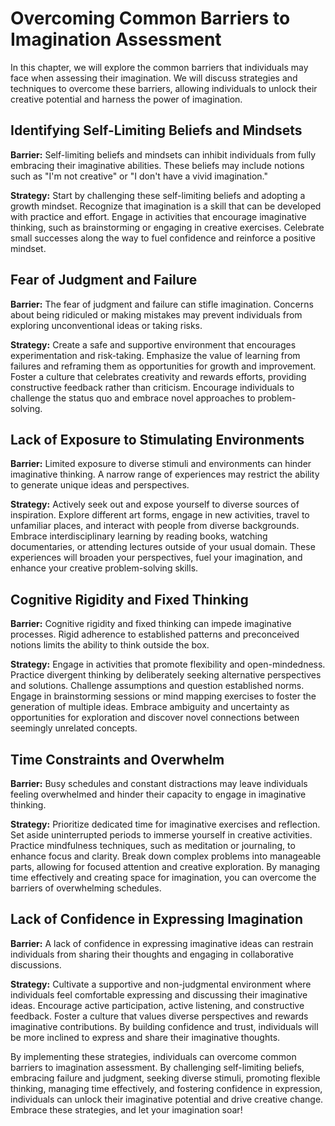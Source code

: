 Overcoming Common Barriers to Imagination Assessment
===============================================================

In this chapter, we will explore the common barriers that individuals may face when assessing their imagination. We will discuss strategies and techniques to overcome these barriers, allowing individuals to unlock their creative potential and harness the power of imagination.

Identifying Self-Limiting Beliefs and Mindsets
----------------------------------------------

**Barrier:** Self-limiting beliefs and mindsets can inhibit individuals from fully embracing their imaginative abilities. These beliefs may include notions such as "I'm not creative" or "I don't have a vivid imagination."

**Strategy:** Start by challenging these self-limiting beliefs and adopting a growth mindset. Recognize that imagination is a skill that can be developed with practice and effort. Engage in activities that encourage imaginative thinking, such as brainstorming or engaging in creative exercises. Celebrate small successes along the way to fuel confidence and reinforce a positive mindset.

Fear of Judgment and Failure
----------------------------

**Barrier:** The fear of judgment and failure can stifle imagination. Concerns about being ridiculed or making mistakes may prevent individuals from exploring unconventional ideas or taking risks.

**Strategy:** Create a safe and supportive environment that encourages experimentation and risk-taking. Emphasize the value of learning from failures and reframing them as opportunities for growth and improvement. Foster a culture that celebrates creativity and rewards efforts, providing constructive feedback rather than criticism. Encourage individuals to challenge the status quo and embrace novel approaches to problem-solving.

Lack of Exposure to Stimulating Environments
--------------------------------------------

**Barrier:** Limited exposure to diverse stimuli and environments can hinder imaginative thinking. A narrow range of experiences may restrict the ability to generate unique ideas and perspectives.

**Strategy:** Actively seek out and expose yourself to diverse sources of inspiration. Explore different art forms, engage in new activities, travel to unfamiliar places, and interact with people from diverse backgrounds. Embrace interdisciplinary learning by reading books, watching documentaries, or attending lectures outside of your usual domain. These experiences will broaden your perspectives, fuel your imagination, and enhance your creative problem-solving skills.

Cognitive Rigidity and Fixed Thinking
-------------------------------------

**Barrier:** Cognitive rigidity and fixed thinking can impede imaginative processes. Rigid adherence to established patterns and preconceived notions limits the ability to think outside the box.

**Strategy:** Engage in activities that promote flexibility and open-mindedness. Practice divergent thinking by deliberately seeking alternative perspectives and solutions. Challenge assumptions and question established norms. Engage in brainstorming sessions or mind mapping exercises to foster the generation of multiple ideas. Embrace ambiguity and uncertainty as opportunities for exploration and discover novel connections between seemingly unrelated concepts.

Time Constraints and Overwhelm
------------------------------

**Barrier:** Busy schedules and constant distractions may leave individuals feeling overwhelmed and hinder their capacity to engage in imaginative thinking.

**Strategy:** Prioritize dedicated time for imaginative exercises and reflection. Set aside uninterrupted periods to immerse yourself in creative activities. Practice mindfulness techniques, such as meditation or journaling, to enhance focus and clarity. Break down complex problems into manageable parts, allowing for focused attention and creative exploration. By managing time effectively and creating space for imagination, you can overcome the barriers of overwhelming schedules.

Lack of Confidence in Expressing Imagination
--------------------------------------------

**Barrier:** A lack of confidence in expressing imaginative ideas can restrain individuals from sharing their thoughts and engaging in collaborative discussions.

**Strategy:** Cultivate a supportive and non-judgmental environment where individuals feel comfortable expressing and discussing their imaginative ideas. Encourage active participation, active listening, and constructive feedback. Foster a culture that values diverse perspectives and rewards imaginative contributions. By building confidence and trust, individuals will be more inclined to express and share their imaginative thoughts.

By implementing these strategies, individuals can overcome common barriers to imagination assessment. By challenging self-limiting beliefs, embracing failure and judgment, seeking diverse stimuli, promoting flexible thinking, managing time effectively, and fostering confidence in expression, individuals can unlock their imaginative potential and drive creative change. Embrace these strategies, and let your imagination soar!
